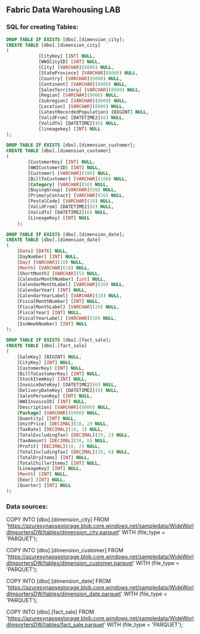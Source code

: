 ## Fabric Data Warehousing LAB

### SQL for creating Tables:
```sql
DROP TABLE IF EXISTS [dbo].[dimension_city];
CREATE TABLE [dbo].[dimension_city]
(
            [CityKey] [INT] NULL,
            [WWICityID] [INT] NULL,
            [City] [VARCHAR](8000) NULL,
            [StateProvince] [VARCHAR](8000) NULL,
            [Country] [VARCHAR](8000) NULL,
            [Continent] [VARCHAR](8000) NULL,
            [SalesTerritory] [VARCHAR](8000) NULL,
            [Region] [VARCHAR](8000) NULL,
            [Subregion] [VARCHAR](8000) NULL,
            [Location] [VARCHAR](8000) NULL,
            [LatestRecordedPopulation] [BIGINT] NULL,
            [ValidFrom] [DATETIME2](6) NULL,
            [ValidTo] [DATETIME2](6) NULL,
            [lineagekey] [INT] NULL
);
```
```sql
DROP TABLE IF EXISTS [dbo].[dimension_customer];
CREATE TABLE [dbo].[dimension_customer]
(
        [CustomerKey] [INT] NULL,
        [WWICustomerID] [INT] NULL,
        [Customer] [VARCHAR](100) NULL,
        [BillToCustomer] [VARCHAR](100) NULL,
        [Category] [VARCHAR](50) NULL,
        [BuyingGroup] [VARCHAR](50) NULL,
        [PrimaryContact] [VARCHAR](50) NULL,
        [PostalCode] [VARCHAR](10) NULL,
        [ValidFrom] [DATETIME2](6) NULL,
        [ValidTo] [DATETIME2](6) NULL,
        [LineageKey] [INT] NULL
    );
```

```sql
DROP TABLE IF EXISTS [dbo].[dimension_date];
CREATE TABLE [dbo].[dimension_date]
(
    [Date] [DATE] NULL,
    [DayNumber] [INT] NULL,
    [Day] [VARCHAR](10) NULL,
    [Month] [VARCHAR](10) NULL,
    [ShortMonth] [VARCHAR](5) NULL,
    [CalendarMonthNumber] [int] NULL,
    [CalendarMonthLabel] [VARCHAR](20) NULL,
    [CalendarYear] [INT] NULL,
    [CalendarYearLabel] [VARCHAR](10) NULL,
    [FiscalMonthNumber] [INT] NULL,
    [FiscalMonthLabel] [VARCHAR](20) NULL,
    [FiscalYear] [INT] NULL,
    [FiscalYearLabel] [VARCHAR](10) NULL,
    [IsoWeekNumber] [INT] NULL
);
```
```sql
DROP TABLE IF EXISTS [dbo].[fact_sale];
CREATE TABLE [dbo].[fact_sale]
(
    [SaleKey] [BIGINT] NULL,
    [CityKey] [INT] NULL,
    [CustomerKey] [INT] NULL,
    [BillToCustomerKey] [INT] NULL,
    [StockItemKey] [INT] NULL,
    [InvoiceDateKey] [DATETIME2](6) NULL,
    [DeliveryDateKey] [DATETIME2](6) NULL,
    [SalesPersonKey] [INT] NULL,
    [WWIInvoiceID] [INT] NULL,
    [Description] [VARCHAR](8000) NULL,
    [Package] [VARCHAR](8000) NULL,
    [Quantity] [INT] NULL,
    [UnitPrice] [DECIMAL](18, 2) NULL,
    [TaxRate] [DECIMAL](18, 3) NULL,
    [TotalExcludingTax] [DECIMAL](29, 2) NULL,
    [TaxAmount] [DECIMAL](38, 6) NULL,
    [Profit] [DECIMAL](18, 2) NULL,
    [TotalIncludingTax] [DECIMAL](38, 6) NULL,
    [TotalDryItems] [INT] NULL,
    [TotalChillerItems] [INT] NULL,
    [LineageKey] [INT] NULL,
    [Month] [INT] NULL,
    [Eear] [INT] NULL,
    [Quarter] [INT] NULL
);	
```

### Data sources:
COPY INTO [dbo].[dimension_city] FROM 'https://azuresynapsestorage.blob.core.windows.net/sampledata/WideWorldImportersDW/tables/dimension_city.parquet' 
WITH (file_type = 'PARQUET');

COPY INTO [dbo].[dimension_customer] FROM 'https://azuresynapsestorage.blob.core.windows.net/sampledata/WideWorldImportersDW/tables/dimension_customer.parquet' 
WITH (file_type = 'PARQUET');   

COPY INTO [dbo].[dimension_date] FROM 'https://azuresynapsestorage.blob.core.windows.net/sampledata/WideWorldImportersDW/tables/dimension_date.parquet' 
WITH (file_type = 'PARQUET');

COPY INTO [dbo].[fact_sale] FROM 'https://azuresynapsestorage.blob.core.windows.net/sampledata/WideWorldImportersDW/tables/fact_sale.parquet'
WITH (file_type = 'PARQUET');